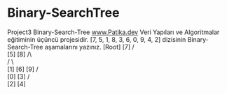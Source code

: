 # Binary-SearchTree
Project3
Binary-Search-Tree
www.Patika.dev
Veri Yapıları ve Algoritmalar eğitiminin üçüncü projesidir.
[7, 5, 1, 8, 3, 6, 0, 9, 4, 2] dizisinin Binary-Search-Tree aşamalarını yazınız.
                                   [Root]
                                    [7]
                                    / \
                                  [5] [8]
                                   /\   \
                                  / \    \
                                [1] [6]  [9]
                                /     \
                              [0]     [3]
                                      / \
                                    [2] [4]
